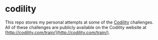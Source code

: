 codility
========

This repo stores my personal attempts at some of the [Codility](http://www.codility.com) challenges. All of these challenges are publicly available on the Codility website at [http://codility.com/train/](http://codility.com/train/).
